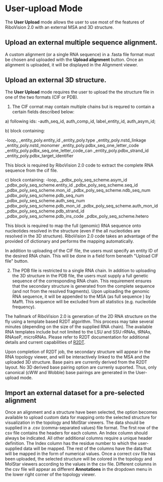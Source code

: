 # User-upload Mode
The **User Upload** mode allows the user to use most of the features of RiboVision 2.0 with an external MSA and 3D structure.

## Upload an external multiple sequence alignment. 
A custom alignment (or a single RNA sequence) in a .fasta file format must be chosen and uploaded with the **Upload alignment** button. Once an alignment is uploaded, it will be displayed in the Alignment viewer.

## Upload an external 3D structure.
The **User Upload** mode requires the user to upload the the structure file  in one of the two formats (CIF or PDB). 
1) The CIF cormat may contain multiple chains but is requred to contain a certain fields described below:
   
a) following ids:
-auth_seq_id, auth_comp_id, label_entity_id, auth_asym_id;

b) block containing: 

-loop_
_entity_poly.entity_id
_entity_poly.type
_entity_poly.nstd_linkage
_entity_poly.nstd_monomer
_entity_poly.pdbx_seq_one_letter_code
_entity_poly.pdbx_seq_one_letter_code_can
_entity_poly.pdbx_strand_id
_entity_poly.pdbx_target_identifier

This block is required by RiboVision 2.0 code to extract the complete RNA sequence from the cif file.

c)  block containing:
-loop_ 
_pdbx_poly_seq_scheme.asym_id
_pdbx_poly_seq_scheme.entity_id
_pdbx_poly_seq_scheme.seq_id
_pdbx_poly_seq_scheme.mon_id
_pdbx_poly_seq_scheme.ndb_seq_num
_pdbx_poly_seq_scheme.pdb_seq_num
_pdbx_poly_seq_scheme.auth_seq_num
_pdbx_poly_seq_scheme.pdb_mon_id
_pdbx_poly_seq_scheme.auth_mon_id
_pdbx_poly_seq_scheme.pdb_strand_id
_pdbx_poly_seq_scheme.pdb_ins_code
_pdbx_poly_seq_scheme.hetero

This block is required to map the full (genomic) RNA sequence onto nucleotides resolved in the structure (even if the all nucleotides are resolved in the 3D structure). RiboVision 2.0 code takes an advantage of the provided cif dictionary and performs the mapping automatically.

In addition to uploading of the CIF file, the users must specify an entity ID of the desired RNA chain. This will be done in a field form beneath "Upload CIF file" button.

2) The PDB file is restricted to a single RNA chain.
In addition to uploading the 3D structure in the PDB file, the users must supply a full genetic sequence of the corresponding RNA chain. This requirement ensures that the secondary structure is generated from the complete sequence (and not from the resolved fragments).    Upon uploading the genomic RNA sequence, it will be appended to the MSA (as full sequence ) by Mafft. This sequence will be excluded from all statistics (e.g. nucleotide frequency).

The hallmark of RiboVision 2.0 is generation of the  2D RNA structure on the fly using a template based R2DT algorithm. This process may take several minutes (depending on the size of the supplied RNA chain). The available RNA templates include but not limited to the LSU and SSU rRNAs, tRNAs, RNAseP, microRNAs. Please refer to R2DT documentation for additional details and current capabilities of [R2DT](https://docs.r2dt.bio/en/latest/). 

Upon completion of R2DT job, the  secondary structure will appear in the RNA topology viewer, and will be interactively linked to the MSA  and the uploaded 3D structure. Base pairs are currently derived from the R2DT layout. No 3D derived base pairing option are currenly suported. Thus, only canonical (cWW and Wobble)  base pairings are generated in the User-upload mode.


## Import an external dataset for a pre-selected alignment
Once an alignment and a structure have been selected, the option becomes available to upload custom data for mapping onto the selected structure for visualization in the topology and MolStar viewers. 
The data should be supplied in a .csv (comma-separated values) file format. The first row of the csv file contains the headers for each column. An Index column should always be indicated. 
All other additional columns require a unique header definition. The Index column has the residue number to which the user-supplied data will be mapped. The rest of the columns have the data that will be mapped in the form of numerical values. 
Once a correct csv file has been uploaded, the selected structure will be colored in the topology and MolStar viewers according to the values in the csv file. 
Different columns in the csv file will appear as different **Annotations** in the dropdown menu in the lower right corner of the topology viewer. 





